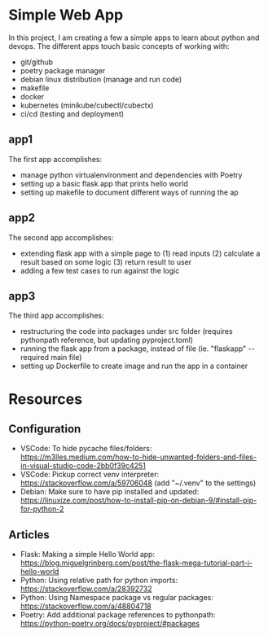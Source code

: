 # Simple Web App

In this project, I am creating a few a simple apps to learn about python and devops.
The different apps touch basic concepts of working with:
* git/github
* poetry package manager
* debian linux distribution (manage and run code)
* makefile
* docker
* kubernetes (minikube/cubectl/cubectx)
* ci/cd (testing and deployment)

## app1
The first app accomplishes:
* manage python virtualenvironment and dependencies with Poetry
* setting up a basic flask app that prints hello world
* setting up makefile to document different ways of running the ap

## app2
The second app accomplishes:
* extending flask app with a simple page to (1) read inputs (2) calculate a result based on some logic (3) return result to user
* adding a few test cases to run against the logic

## app3
The third app accomplishes:
* restructuring the code into packages under src folder (requires pythonpath reference, but updating pyproject.toml)
* running the flask app from a package, instead of file (ie. "flaskapp" -- required main file)
* setting up Dockerfile to create image and run the app in a container


# Resources

## Configuration

* VSCode: To hide pycache files/folders: https://m3lles.medium.com/how-to-hide-unwanted-folders-and-files-in-visual-studio-code-2bb0f39c4251
* VSCode: Pickup correct venv interpreter: https://stackoverflow.com/a/59706048 (add "~/.venv" to the settings)
* Debian: Make sure to have pip installed and updated: https://linuxize.com/post/how-to-install-pip-on-debian-9/#install-pip-for-python-2

## Articles

* Flask: Making a simple Hello World app: https://blog.miguelgrinberg.com/post/the-flask-mega-tutorial-part-i-hello-world
* Python: Using relative path for python imports: https://stackoverflow.com/a/28392732
* Python: Using Namespace package vs regular packages: https://stackoverflow.com/a/48804718
* Poetry: Add additional package references to pythonpath: https://python-poetry.org/docs/pyproject/#packages
